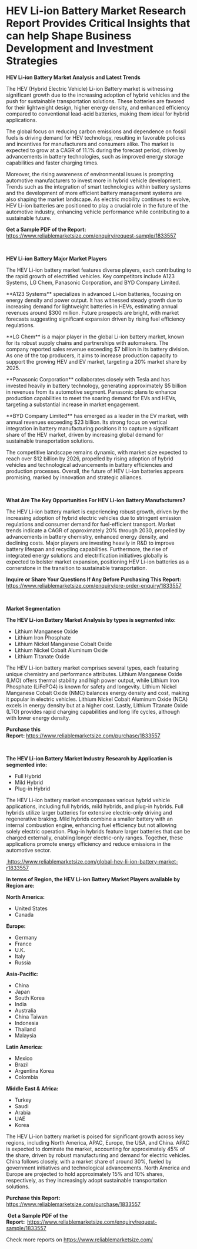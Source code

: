 <p><h1>HEV Li-ion Battery Market Research Report Provides Critical Insights that can help Shape Business Development and Investment Strategies</h1></p><p><strong>HEV Li-ion Battery Market Analysis and Latest Trends</strong></p>
<p><p>The HEV (Hybrid Electric Vehicle) Li-ion Battery market is witnessing significant growth due to the increasing adoption of hybrid vehicles and the push for sustainable transportation solutions. These batteries are favored for their lightweight design, higher energy density, and enhanced efficiency compared to conventional lead-acid batteries, making them ideal for hybrid applications.</p><p>The global focus on reducing carbon emissions and dependence on fossil fuels is driving demand for HEV technology, resulting in favorable policies and incentives for manufacturers and consumers alike. The market is expected to grow at a CAGR of 11.1% during the forecast period, driven by advancements in battery technologies, such as improved energy storage capabilities and faster charging times.</p><p>Moreover, the rising awareness of environmental issues is prompting automotive manufacturers to invest more in hybrid vehicle development. Trends such as the integration of smart technologies within battery systems and the development of more efficient battery management systems are also shaping the market landscape. As electric mobility continues to evolve, HEV Li-ion batteries are positioned to play a crucial role in the future of the automotive industry, enhancing vehicle performance while contributing to a sustainable future.</p></p>
<p><strong>Get a Sample PDF of the Report:&nbsp;</strong> <a href="https://www.reliablemarketsize.com/enquiry/request-sample/1833557?utm_campaign=3352&utm_medium=2&utm_source=Github&utm_content=ia&utm_term=26032025&utm_id=hev-li-ion-battery">https://www.reliablemarketsize.com/enquiry/request-sample/1833557</a></p>
<p>&nbsp;</p>
<p><strong>HEV Li-ion Battery Major Market Players</strong></p>
<p><p>The HEV Li-ion battery market features diverse players, each contributing to the rapid growth of electrified vehicles. Key competitors include A123 Systems, LG Chem, Panasonic Corporation, and BYD Company Limited.</p><p>**A123 Systems** specializes in advanced Li-ion batteries, focusing on energy density and power output. It has witnessed steady growth due to increasing demand for lightweight batteries in HEVs, estimating annual revenues around $300 million. Future prospects are bright, with market forecasts suggesting significant expansion driven by rising fuel efficiency regulations.</p><p>**LG Chem** is a major player in the global Li-ion battery market, known for its robust supply chains and partnerships with automakers. The company reported sales revenue exceeding $7 billion in its battery division. As one of the top producers, it aims to increase production capacity to support the growing HEV and EV market, targeting a 20% market share by 2025.</p><p>**Panasonic Corporation** collaborates closely with Tesla and has invested heavily in battery technology, generating approximately $5 billion in revenues from its automotive segment. Panasonic plans to enhance production capabilities to meet the soaring demand for EVs and HEVs, targeting a substantial increase in market engagement.</p><p>**BYD Company Limited** has emerged as a leader in the EV market, with annual revenues exceeding $23 billion. Its strong focus on vertical integration in battery manufacturing positions it to capture a significant share of the HEV market, driven by increasing global demand for sustainable transportation solutions.</p><p>The competitive landscape remains dynamic, with market size expected to reach over $12 billion by 2026, propelled by rising adoption of hybrid vehicles and technological advancements in battery efficiencies and production processes. Overall, the future of HEV Li-ion batteries appears promising, marked by innovation and strategic alliances.</p></p>
<p>&nbsp;</p>
<p><strong>What Are The Key Opportunities For HEV Li-ion Battery Manufacturers?</strong></p>
<p><p>The HEV Li-ion battery market is experiencing robust growth, driven by the increasing adoption of hybrid electric vehicles due to stringent emission regulations and consumer demand for fuel-efficient transport. Market trends indicate a CAGR of approximately 20% through 2030, propelled by advancements in battery chemistry, enhanced energy density, and declining costs. Major players are investing heavily in R&D to improve battery lifespan and recycling capabilities. Furthermore, the rise of integrated energy solutions and electrification initiatives globally is expected to bolster market expansion, positioning HEV Li-ion batteries as a cornerstone in the transition to sustainable transportation.</p></p>
<p><strong>Inquire or Share Your Questions If Any Before Purchasing This Report:</strong> <a href="https://www.reliablemarketsize.com/enquiry/pre-order-enquiry/1833557?utm_campaign=3352&utm_medium=2&utm_source=Github&utm_content=ia&utm_term=26032025&utm_id=hev-li-ion-battery">https://www.reliablemarketsize.com/enquiry/pre-order-enquiry/1833557</a></p>
<p>&nbsp;</p>
<p><strong>Market Segmentation</strong></p>
<p><strong>The HEV Li-ion Battery Market Analysis by types is segmented into:</strong></p>
<p><ul><li>Lithium Manganese Oxide</li><li>Lithium Iron Phosphate</li><li>Lithium Nickel Manganese Cobalt Oxide</li><li>Lithium Nickel Cobalt Aluminum Oxide</li><li>Lithium Titanate Oxide</li></ul></p>
<p><p>The HEV Li-ion battery market comprises several types, each featuring unique chemistry and performance attributes. Lithium Manganese Oxide (LMO) offers thermal stability and high power output, while Lithium Iron Phosphate (LiFePO4) is known for safety and longevity. Lithium Nickel Manganese Cobalt Oxide (NMC) balances energy density and cost, making it popular in electric vehicles. Lithium Nickel Cobalt Aluminum Oxide (NCA) excels in energy density but at a higher cost. Lastly, Lithium Titanate Oxide (LTO) provides rapid charging capabilities and long life cycles, although with lower energy density.</p></p>
<p><strong>Purchase this Report:&nbsp;</strong><a href="https://www.reliablemarketsize.com/purchase/1833557?utm_campaign=3352&utm_medium=2&utm_source=Github&utm_content=ia&utm_term=26032025&utm_id=hev-li-ion-battery">https://www.reliablemarketsize.com/purchase/1833557</a></p>
<p>&nbsp;</p>
<p><strong>The HEV Li-ion Battery Market Industry Research by Application is segmented into:</strong></p>
<p><ul><li>Full Hybrid</li><li>Mild Hybrid</li><li>Plug-in Hybrid</li></ul></p>
<p><p>The HEV Li-ion battery market encompasses various hybrid vehicle applications, including full hybrids, mild hybrids, and plug-in hybrids. Full hybrids utilize larger batteries for extensive electric-only driving and regenerative braking. Mild hybrids combine a smaller battery with an internal combustion engine, enhancing fuel efficiency but not allowing solely electric operation. Plug-in hybrids feature larger batteries that can be charged externally, enabling longer electric-only ranges. Together, these applications promote energy efficiency and reduce emissions in the automotive sector.</p></p>
<p><a href="https://www.reliablemarketsize.com/global-hev-li-ion-battery-market-r1833557?utm_campaign=3352&utm_medium=2&utm_source=Github&utm_content=ia&utm_term=26032025&utm_id=hev-li-ion-battery">&nbsp;https://www.reliablemarketsize.com/global-hev-li-ion-battery-market-r1833557</a></p>
<p><strong>In terms of Region, the HEV Li-ion Battery Market Players available by Region are:</strong></p>
<p>
    <p> <strong> North America: </strong>
        <ul>
            <li>United States</li>
            <li>Canada</li>
        </ul>
        </p> 
    <p> <strong> Europe: </strong>
        <ul>
            <li>Germany</li>
            <li>France</li>
            <li>U.K.</li>
            <li>Italy</li>
            <li>Russia</li>
        </ul>
        </p> 
    <p> <strong> Asia-Pacific: </strong>
        <ul>
            <li>China</li>
            <li>Japan</li>
            <li>South Korea</li>
            <li>India</li>
            <li>Australia</li>
            <li>China Taiwan</li>
            <li>Indonesia</li>
            <li>Thailand</li>
            <li>Malaysia</li>
        </ul>
        </p> 
    <p> <strong> Latin America: </strong>
        <ul>
            <li>Mexico</li>
            <li>Brazil</li>
            <li>Argentina Korea</li>
            <li>Colombia</li>
        </ul>
        </p> 
    <p> <strong> Middle East & Africa: </strong>
        <ul>
            <li>Turkey</li>
            <li>Saudi</li>
            <li>Arabia</li>
            <li>UAE</li>
            <li>Korea</li>
        </ul>
    </p>
    </p>
<p><p>The HEV Li-ion battery market is poised for significant growth across key regions, including North America, APAC, Europe, the USA, and China. APAC is expected to dominate the market, accounting for approximately 45% of the share, driven by robust manufacturing and demand for electric vehicles. China follows closely, with a market share of around 30%, fueled by government initiatives and technological advancements. North America and Europe are projected to hold approximately 15% and 10% shares, respectively, as they increasingly adopt sustainable transportation solutions.</p></p>
<p><strong>Purchase this Report: </strong><a href="https://www.reliablemarketsize.com/purchase/1833557?utm_campaign=3352&utm_medium=2&utm_source=Github&utm_content=ia&utm_term=26032025&utm_id=hev-li-ion-battery">https://www.reliablemarketsize.com/purchase/1833557</a></p>
<p>&nbsp;<strong>Get a Sample PDF of the Report:&nbsp;&nbsp;</strong><a href="https://www.reliablemarketsize.com/enquiry/request-sample/1833557?utm_campaign=3352&utm_medium=2&utm_source=Github&utm_content=ia&utm_term=26032025&utm_id=hev-li-ion-battery">https://www.reliablemarketsize.com/enquiry/request-sample/1833557</a></p>
<p><strong></strong></p>
<p>Check more reports on <a href="https://www.reliablemarketsize.com/?utm_campaign=3352&utm_medium=2&utm_source=Github&utm_content=ia&utm_term=26032025&utm_id=hev-li-ion-battery">https://www.reliablemarketsize.com/</a></p>